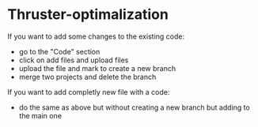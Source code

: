 # Thruster-optimalization
If you want to add some changes to the existing code:
- go to the "Code" section
- click on add files and upload files
- upload the file and mark to create a new branch
- merge two projects and delete the branch

If you want to add completly new file with a code: 
- do the same as above but without creating a new branch but adding to the main one 

